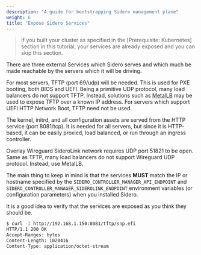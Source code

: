 ```yaml
---
description: "A guide for bootstrapping Sidero management plane"
weight: 6
title: "Expose Sidero Services"
---
```


> If you built your cluster as specified in the [Prerequisite: Kubernetes] section in this tutorial, your services are already exposed and you can skip this section.

There are three external Services which Sidero serves and which much be made
reachable by the servers which it will be driving.

For most servers, TFTP (port 69/udp) will be needed.
This is used for PXE booting, both BIOS and UEFI.
Being a primitive UDP protocol, many load balancers do not support TFTP.
Instead, solutions such as [MetalLB](https://metallb.universe.tf) may be used to expose TFTP over a known IP address.
For servers which support UEFI HTTP Network Boot, TFTP need not be used.

The kernel, initrd, and all configuration assets are served from the HTTP service
(port 8081/tcp).
It is needed for all servers, but since it is HTTP-based, it
can be easily proxied, load balanced, or run through an ingress controller.

Overlay Wireguard SideroLink network requires UDP port 51821 to be open.
Same as TFTP, many load balancers do not support Wireguard UDP protocol.
Instead, use MetalLB.

The main thing to keep in mind is that the services **MUST** match the IP or
hostname specified by the `SIDERO_CONTROLLER_MANAGER_API_ENDPOINT` and
`SIDERO_CONTROLLER_MANAGER_SIDEROLINK_ENDPOINT` environment
variables (or configuration parameters) when you installed Sidero.

It is a good idea to verify that the services are exposed as you think they
should be.

```bash
$ curl -I http://192.168.1.150:8081/tftp/snp.efi
HTTP/1.1 200 OK
Accept-Ranges: bytes
Content-Length: 1020416
Content-Type: application/octet-stream
```
